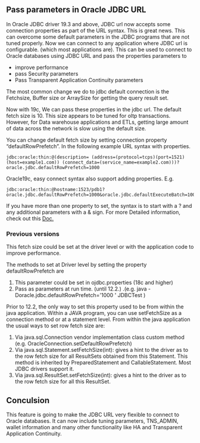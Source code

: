## Pass parameters in Oracle JDBC URL


In Oracle JDBC driver 19.3 and above, JDBC url now accepts some connection properties as part of the URL syntax.
This is great news. This can overcome some default parameters in the JDBC programs that are not tuned properly.
Now we can connect to any application where JDBC url is configurable. (which most applications are).
This can be used to connect to Oracle databases using JDBC URL and pass the properties parameters to
- improve performance
- pass Security parameters
- Pass Transparent Application Continuity parameters

The most common change we do to jdbc default connection  is the Fetchsize, Buffer size or ArraySize for getting the query result set.

Now with 19c, We can pass these properties in the jdbc url.  The default fetch size is 10. This size appears to be tuned for oltp transactions. However, for Data warehouse applications and ETLs,  getting large amount of data across the network is slow  using the default size.

You can change default fetch size by setting connection property “defaultRowPrefetch”.
 In the following example  URL syntax with properties.

```
jdbc:oracle:thin:@(description= (address=(protocol=tcps)(port=1521)(host=example1.com)) (connect_data=(service_name=example2.com)))?oracle.jdbc.defaultRowPrefetch=1000
```

Oracle19c, easy connect syntax also support adding properties. E.g.

```
jdbc:oracle:thin:@hostname:1523/pdb1?oracle.jdbc.defaultRowPrefetch=1000&oracle.jdbc.defaultExecuteBatch=1000
```

If you have more than one property to set, the syntax is to start with a ? and any additional parameters with a & sign.
For more Detailed information, check out this [Doc.](https://www.oracle.com/a/tech/docs/java-programming-with-oracle-database-19c.pdf)

### Previous versions

This fetch size could  be set at the driver level or with the application code to improve performance.

The methods  to set at Driver level by setting the property defaultRowPrefetch are
1.	This parameter could be set in ojdbc.properties (18c and higher)
2.	Pass as parameters at run time. (until 12.2.)  .(e.g. java -Doracle.jdbc.defaultRowPrefetch='1000 '   JDBCTest )

Prior to 12.2, the only way to set this property used to be from within the java application.
Within a JAVA program, you can use setFetchSize as a connection method or at a statement level.
 From within the java application the usual ways to set row fetch size are:

1.	Via java.sql.Connection vendor implementation class custom method (e.g. OracleConnection.setDefaultRowPrefetch)
2.	Via java.sql.Statement.setFetchSize(int): gives a hint to the driver as to the row fetch size for all ResultSets obtained from this Statement. This method is inherited by PreparedStatement and CallableStatement. Most JDBC drivers support it.
3.	Via java.sql.ResultSet.setFetchSize(int): gives a hint to the driver as to the row fetch size for all this ResultSet.

##  Conculsion

This feature is going to make the JDBC URL very flexible to connect to Oracle databases. It can now include tuning parameters, TNS_ADMIN, wallet information and many other functionality like HA and Transparent Application Continuity.
